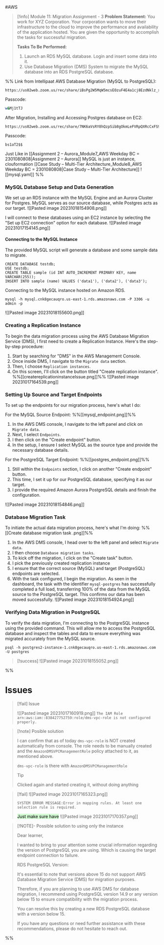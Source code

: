 #AWS

> [!info] Module 11: Migration Assignment - 3
> **Problem Statement:**
> You work for XYZ Corporation. Your corporation wants to move their infrastructure to the cloud to improve the performance and availability of the application hosted. You are given the opportunity to accomplish the tasks for successful migration. 
> 
> **Tasks To Be Performed:**
> 1. Launch an RDS MySQL database. Login and insert some data into it. 
> 2. Use Database Migration (DMS) System to migrate the MySQL database into an RDS PostgreSQL database.


%% Link from Intellipaat
AWS Database Migration (MySQL to PostgreSQL):
```
https://us02web.zoom.us/rec/share/iBsPg2W5MqW5mcsEOzuF4E4a1cj8EzdNklz_xZoQeIzbejXT5pf3uKAmwjhfxJUX.bt5HMVQ5vsP11Zr1
```
Passcode: 
```bash
w&Mj1tTJ
```

After Migration, Installing and Accessing Postgres database on EC2:
```
https://us02web.zoom.us/rec/share/7NK6aVsRY8hQzpSib8gOkmLeFVRpQXRcCxFS91KOI5RByAPP01v7a7JiUEpwz9J8.9PQjuzzwVkhJ4XaK
```
Passcode:
```
bs1aT2$$
```

Just Like in [[Assignment 2 – Aurora_Module7_AWS Weekday BC = 2301080808|Assignment 2 – Aurora]]
MySQL is just an instance, clouformation [[Case Study – Multi-Tier Architecture_Module8_AWS Weekday BC = 2301080808|Case Study – Multi-Tier Architecture]]
![[mysql.yaml]]
%%

### MySQL Database Setup and Data Generation

We set up an RDS instance with the MySQL Engine and an Aurora Cluster for Postgres. MySQL serves as our source database, while Postgres acts as our target.
![[Pasted image 20231018154908.png]]

I will connect to these databases using an EC2 instance by selecting the "Set up EC2 connection" option for each database.
![[Pasted image 20231017154145.png]]

#### Connecting to the MySQL Instance

The provided MySQL script will generate a database and some sample data to migrate.
```mysql
CREATE DATABASE testdb;
USE testdb;
CREATE TABLE sample (id INT AUTO_INCREMENT PRIMARY KEY, name VARCHAR(255));
INSERT INTO sample (name) VALUES ('data1'), ('data2'), ('data3');
```

Connecting to the MySQL instance hosted on Amazon RDS.
```
mysql -h mysql.cnk8gecauqro.us-east-1.rds.amazonaws.com -P 3306 -u admin -p
```
![[Pasted image 20231018155600.png]]

### Creating a Replication Instance

To begin the data migration process using the AWS Database Migration Service (DMS), I first need to create a Replication Instance. Here's the step-by-step procedure:

1. Start by searching for "DMS" in the AWS Management Console.
2. Once inside DMS, I navigate to the `Migrate data` section.
3. Then, I choose `Replication instances`.
4. On this screen, I'll click on the button titled "Create replication instance".
%%[[createreplicationinstanceIssue.png]]%%
![[Pasted image 20231017164539.png]]

### Setting Up Source and Target Endpoints

To set up the endpoints for our migration process, here's what I do:

For the MySQL Source Endpoint: %%[[mysql_endpoint.png]]%%

1. In the AWS DMS console, I navigate to the left panel and click on `Migrate data`.
2. Next, I select `Endpoints`.
3. I then click on the "Create endpoint" button.
4. In the setup, I ensure I select MySQL as the source type and provide the necessary database details.

For the PostgreSQL Target Endpoint: %%[[postgres_endpoint.png]]%%

1. Still within the `Endpoints` section, I click on another "Create endpoint" button.
2. This time, I set it up for our PostgreSQL database, specifying it as our target.
3. I provide the required Amazon Aurora PostgreSQL details and finish the configuration.

![[Pasted image 20231018154846.png]]

### Database Migration Task
  
To initiate the actual data migration process, here's what I'm doing: %%[[Create database migration task .png]]%%

1. In the AWS DMS console, I head over to the left panel and select `Migrate data`.
2. I then choose `Database migration tasks`.
3. To kick off the migration, I click on the "Create task" button.
4. I pick the previously created replication instance
5. I ensure that the correct source (MySQL) and target (PostgreSQL) endpoints are selected.
6. With the task configured, I begin the migration. As seen in the dashboard, the task with the identifier `mysql-postgres` has successfully completed a full load, transferring 100% of the data from the MySQL source to the PostgreSQL target. This confirms our data has been moved successfully.
![[Pasted image 20231018154924.png]]

### Verifying Data Migration in PostgreSQL

To verify the data migration, I'm connecting to the PostgreSQL instance using the provided command. This will allow me to access the PostgreSQL database and inspect the tables and data to ensure everything was migrated accurately from the MySQL source.
```
psql -h postgres2-instance-1.cnk8gecauqro.us-east-1.rds.amazonaws.com -U postgres
```

> [!success]
> ![[Pasted image 20231018155052.png]]






%%
# Issues

> [!fail] Issue
> 
> ![[Pasted image 20231017160919.png]]
> `The IAM Role arn:aws:iam::838427752759:role/dms-vpc-role is not configured properly.`

> [!note] Posible solution
> 
> I can confirm that as of today `dms-vpc-role` is NOT created automatically from console. The role needs to be manually created and the `AmazonDMSVPCManagementRole` policy attached to it, as mentioned above.
> 
> `dms-vpc-role` is there with  `AmazonDMSVPCManagementRole`
> 
>
> > [!tip]
> > Clicked again and started creating it, without doing anything

> [!fail]
> ![[Pasted image 20231017165323.png]]
> ```
> SYSTEM ERROR MESSAGE:Error in mapping rules. At least one selection rule is required.
> ```
> <mark style="background: #BBFABBA6;">Just make sure have</mark>
> ![[Pasted image 20231017170357.png]]
> 





> [!NOTE]- Possible solution to using only the instance
> 
> Dear learner,
> 
> I wanted to bring to your attention some crucial information regarding the version of PostgreSQL you are using.
> Which is causing the target endpoint connection to failure.
> 
> RDS PostgreSQL Version:
> 
> It's essential to note that versions above 15 do not support AWS Database Migration Service (DMS) for migration purposes.
> 
> Therefore, if you are planning to use AWS DMS for database migration, I recommend using PostgreSQL version 14.9 or any version below 15
> to ensure compatibility with the migration process.
> 
> You can resolve this by creating a new RDS PostgreSQL database with a version below 15.
> 
> If you have any questions or need further assistance with these recommendations, please do not hesitate to reach out.


%%